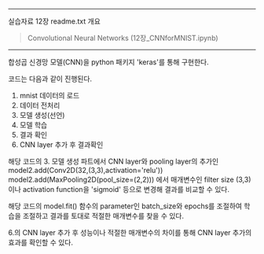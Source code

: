 ---------------------------------------------------------------------------------

실습자료 12장 readme.txt 개요

> Convolutional Neural Networks (12장_CNNforMNIST.ipynb)

---------------------------------------------------------------------------------



<Convolutional Neural Networks>


합성곱 신경망 모델(CNN)을 python 패키지 'keras'를 통해 구현한다.

코드는 다음과 같이 진행된다.

1. mnist 데이터의 로드
2. 데이터 전처리
3. 모델 생성(선언)
4. 모델 학습
5. 결과 확인
6. CNN layer 추가 후 결과확인

해당 코드의 3. 모델 생성 파트에서 CNN layer와 pooling layer의 추가인
model2.add(Conv2D(32,(3,3),activation='relu'))
model2.add(MaxPooling2D(pool_size=(2,2)))
에서 매개변수인 filter size (3,3)이나 activation function을 'sigmoid' 등으로 변경해 결과를 비교할 수 있다.


해당 코드의 model.fit() 함수의 parameter인 batch_size와 epochs를 조절하여 학습을 조절하고 결과를 토대로 적절한 매개변수를 찾을 수 있다.

6.의 CNN layer 추가 후 성능이나 적절한 매개변수의 차이를 통해 CNN layer 추가의 효과를 확인할 수 있다.
